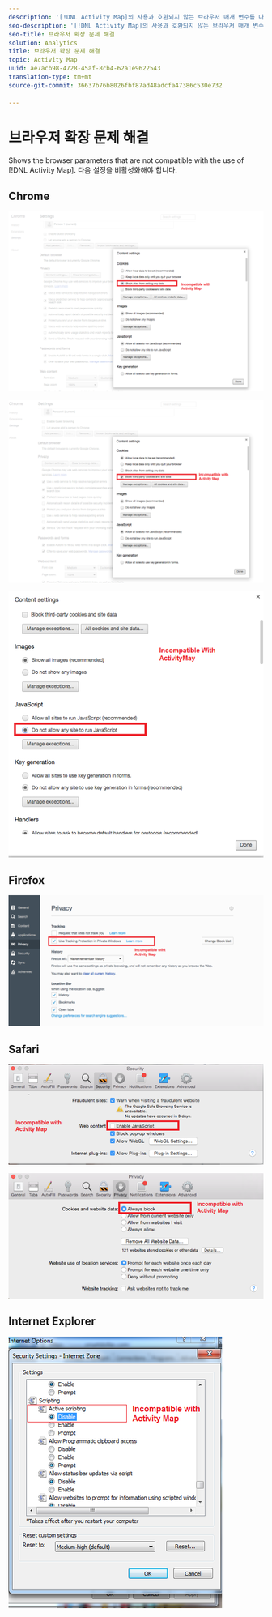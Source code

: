 ```yaml
---
description: '[!DNL Activity Map]의 사용과 호환되지 않는 브라우저 매개 변수를 나열합니다. 다음 설정을 비활성화해야 합니다.'
seo-description: '[!DNL Activity Map]의 사용과 호환되지 않는 브라우저 매개 변수를 나열합니다. 다음 설정을 비활성화해야 합니다.'
seo-title: 브라우저 확장 문제 해결
solution: Analytics
title: 브라우저 확장 문제 해결
topic: Activity Map
uuid: ae7acb98-4728-45af-8cb4-62a1e9622543
translation-type: tm+mt
source-git-commit: 36637b76b8026fbf87ad48adcfa47386c530e732

---
```



# 브라우저 확장 문제 해결

Shows the browser parameters that are not compatible with the use of [!DNL Activity Map]. 다음 설정을 비활성화해야 합니다.

## Chrome

![](assets/Chrome1.png)

![](assets/Chrome2.png)

![](assets/Chrome3.png)

## Firefox

![](assets/Firefox.png)

## Safari

![](assets/Safari1.png)

![](assets/Safari2.png)

## Internet Explorer

![](assets/IE1.png)
